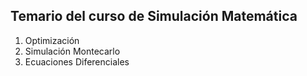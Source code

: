 ## Temario del curso de Simulación Matemática

1. Optimización
2. Simulación Montecarlo
3. Ecuaciones Diferenciales
